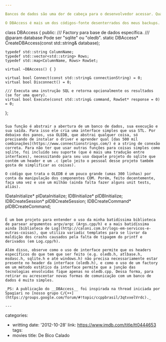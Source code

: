 ```yaml
---

Bancos de dados são uma dor de cabeça para o desenvolvedor acessar. Quase tão motivation killer que as configurações do .NET. Se for um programador em C++ para Windows, então, desista.

O DBAccess é mais um dos códigos-fonte desenterrados dos meus backups. Esse eu usei já em vários projetos, porque é simples e rápido de usar.

```
class DBAccess
{
public:
	/// Factory para base de dados específica.
	/// @param database Pode ser "sqlite" ou "oledb".
	static DBAccess* CreateDBAccess(const std::string& database);

	typedef std::string ColumnName;
	typedef std::vector<std::string> Rows;
	typedef std::map<ColumnName, Rows> RowSet;

	virtual ~DBAccess() { }

	virtual bool Connect(const std::string& connectionString) = 0;
	virtual bool Disconnect() = 0;

	/// Executa uma instrução SQL e retorna opcionalmente os resultados (se for uma query).
	virtual bool Execute(const std::string& command, RowSet* response = 0) = 0;
};
```

Sua função é abstrair a abertura de um banco de dados, sua execução e sua saída. Para isso ele cria uma interface simples que usa STL. Por debaixo dos panos, usa OLEDB, que abstrai qualquer coisa, só precisando de instalar o driver e aprender qual [das 500 mil combinações](https://www.connectionstrings.com/) é a string de conexão correta. Para não ter que usar outras funções para coisas simples como sqlite, foi incluído seu suporte (que é mais uma tradução entre interfaces), necessitando para seu uso daquele projeto do sqlite que contém um header e um .c (pelo jeito o pessoal desse projeto também gosta de simplificar as coisas).

O código que trata o OLEDB é um pouco grande (umas 300 linhas) por conta da manipulação dos componentes COM. Porém, feito decentemente, faça uma vez e use um milhão (ainda falta fazer alguns unit tests, aliás).

```
IDataInitialize* pIDataInitialize;
IDBInitialize* pIDBInitialize;
IDBCreateSession* pIDBCreateSession;
IDBCreateCommand* pIDBCreateCommand;
```

É um bom projeto para entender o uso da minha batidíssima biblioteca de parsear argumentos argv/argc (Args.cpp/h) e a mais batidíssima ainda [biblioteca de Log](http://caloni.com.br/logs-em-servicos-e-outras-coisas), que utiliza variadic templates para se livrar da maldição dos crashs causados pela falta de tipagem do printf e derivados (em Log.cpp/h).

Além disso, observe como o uso de interface permite que os headers específicos do que tem que ser feito (e.g. oledb.h, atlbase.h, msdasc.h, sqlite.h e até windows.h) não precisa necessariamente estar presente no header da interface (oledb.h), e como o uso de um factory em um método estático da interface permite que a junção das tecnologias envolvidas fique apenas no oledb.cpp. Dessa forma, para retirar ou acrescentar novas formas de comunicação com um banco de dados é muito simples.

_PS: A publicação do __DBAccess__ foi inspirada na thread iniciada por Spagiari no [nosso grupo C/C++](https://groups.google.com/forum/#!topic/ccppbrasil/3qtvxelVrdc)._

---
```

categories:
- writting
date: '2012-10-28'
link: https://www.imdb.com/title/tt0444653
tags:
- movies
title: De Bico Calado
